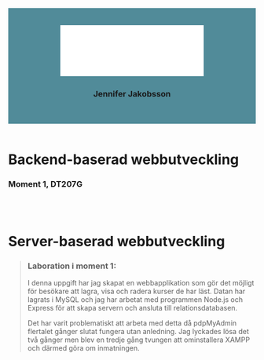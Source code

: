 <div align="center" style="background-color: #518b99; padding: 2.5em;">
<img src="public/images/logo_jeja.svg">
<br>

### Jennifer Jakobsson
</div>
<br>

# Backend-baserad webbutveckling
### Moment 1, DT207G

<br>
<br>

# Server-baserad webbutveckling

>### Laboration i moment 1:
>I denna uppgift har jag skapat en webbapplikation som gör det möjligt för besökare att lagra, visa och radera kurser de har läst. Datan har lagrats i MySQL och jag har arbetat med programmen Node.js och Express för att skapa servern och ansluta till relationsdatabasen. 
>
>Det har varit problematiskt att arbeta med detta då pdpMyAdmin flertalet gånger slutat fungera utan anledning. Jag lyckades lösa det två gånger men blev en tredje gång tvungen att ominstallera XAMPP och därmed göra om inmatningen.